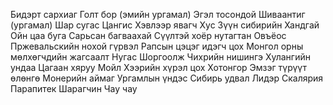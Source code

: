 Бидэрт сархиаг
Голт бор (эмийн ургамал)
Эгэл тосондой
Шиваантиг (ургамал)
Шар сугас
Цангис
Хэвлээр явагч
Хус
Зүүн сибирийн Хандгай
Ойн цаа буга
Сарьсан багваахай
Сүүлтэй хоёр нутагтан
Овъёос
Пржевальскийн нохой гүрвэл
Рапсын цэцэг идэгч цох
Монгол орны мөлхөгчдийн жагсаалт
Нугас
Шоргоолж
Чихрийн нишингэ
Хулангийн ундаа
Цагаан хяруу
Мойл
Хээрийн хүрэл цох
Хотонгор
Эмзэг түрүүт өлөнгө
Монерийн аймаг
Ургамлын үндэс
Сибирь удвал
Лидэр
Скалярия
Парапитек
Шарагчин
Чау чау
